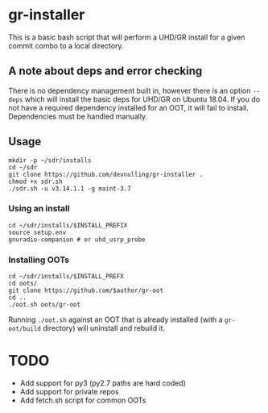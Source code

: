 # gr-installer
This is a basic bash script that will perform a UHD/GR install for a given commit combo to a local directory.

## A note about deps and error checking

There is no dependency management built in, however there is an option `--deps` which will install the basic deps for UHD/GR on Ubuntu 18.04. If you do not have a required dependency installed for an OOT, it will fail to install. Dependencies must be handled manually. 


## Usage
```    
mkdir -p ~/sdr/installs
cd ~/sdr
git clone https://github.com/devnulling/gr-installer .
chmod +x sdr.sh
./sdr.sh -u v3.14.1.1 -g maint-3.7
```
### Using an install
```
cd ~/sdr/installs/$INSTALL_PREFIX
source setup.env
gnuradio-companion # or uhd_usrp_probe
```

### Installing OOTs
```
cd ~/sdr/installs/$INSTALL_PREFX
cd oots/
git clone https://github.com/$author/gr-oot
cd ..
./oot.sh oots/gr-oot 
```

Running `./oot.sh` against an OOT that is already installed (with a `gr-oot/build` directory) will uninstall and rebuild it.

# TODO
* Add support for py3 (py2.7 paths are hard coded)
* Add support for private repos
* Add fetch.sh script for common OOTs

